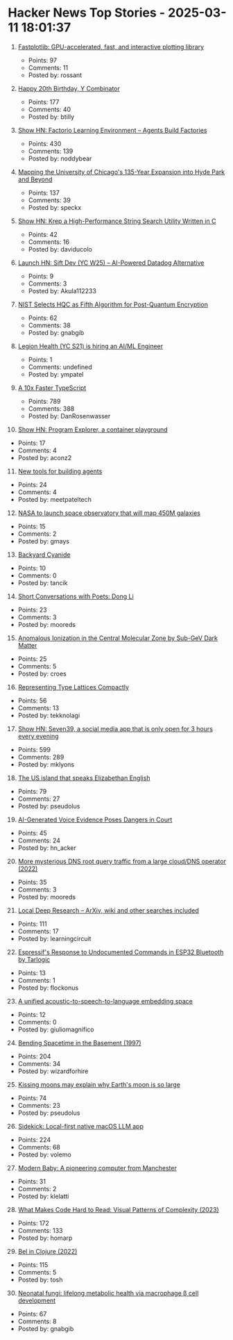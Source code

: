 # Hacker News Top Stories - 2025-03-11 18:01:37

1. [Fastplotlib: GPU-accelerated, fast, and interactive plotting library](https://medium.com/@caitlin9165/fastplotlib-driving-scientific-discovery-through-data-visualization-418f8bff094c)
   - Points: 97
   - Comments: 11
   - Posted by: rossant

2. [Happy 20th Birthday, Y Combinator](https://twitter.com/garrytan/status/1899092996702048709)
   - Points: 177
   - Comments: 40
   - Posted by: btilly

3. [Show HN: Factorio Learning Environment – Agents Build Factories](https://jackhopkins.github.io/factorio-learning-environment/)
   - Points: 430
   - Comments: 139
   - Posted by: noddybear

4. [Mapping the University of Chicago's 135-Year Expansion into Hyde Park and Beyond](https://chicagomaroon.github.io/data-visualizations/2025/uchicago-property/)
   - Points: 137
   - Comments: 39
   - Posted by: speckx

5. [Show HN: Krep a High-Performance String Search Utility Written in C](https://davidesantangelo.github.io/krep/)
   - Points: 42
   - Comments: 16
   - Posted by: daviducolo

6. [Launch HN: Sift Dev (YC W25) – AI-Powered Datadog Alternative](undefined)
   - Points: 9
   - Comments: 3
   - Posted by: Akula112233

7. [NIST Selects HQC as Fifth Algorithm for Post-Quantum Encryption](https://www.nist.gov/news-events/news/2025/03/nist-selects-hqc-fifth-algorithm-post-quantum-encryption)
   - Points: 62
   - Comments: 38
   - Posted by: gnabgib

8. [Legion Health (YC S21) is hiring an AI/ML Engineer](https://www.ycombinator.com/companies/legion-health/jobs/26GxO6f-ai-ml-engineer-llm-optimization-ai-driven-workflows)
   - Points: 1
   - Comments: undefined
   - Posted by: ympatel

9. [A 10x Faster TypeScript](https://devblogs.microsoft.com/typescript/typescript-native-port/)
   - Points: 789
   - Comments: 388
   - Posted by: DanRosenwasser

10. [Show HN: Program Explorer, a container playground](https://programexplorer.org/)
   - Points: 17
   - Comments: 4
   - Posted by: aconz2

11. [New tools for building agents](https://openai.com/index/new-tools-for-building-agents/)
   - Points: 24
   - Comments: 4
   - Posted by: meetpateltech

12. [NASA to launch space observatory that will map 450M galaxies](https://www.nbcnews.com/science/space/nasa-spherex-space-observatory-launch-map-galaxies-universe-rcna190877)
   - Points: 15
   - Comments: 2
   - Posted by: gmays

13. [Backyard Cyanide](https://suziepetryk.com/blog/cyanide.html)
   - Points: 10
   - Comments: 0
   - Posted by: tancik

14. [Short Conversations with Poets: Dong Li](https://www.mcsweeneys.net/articles/dong-li)
   - Points: 23
   - Comments: 3
   - Posted by: mooreds

15. [Anomalous Ionization in the Central Molecular Zone by Sub-GeV Dark Matter](https://journals.aps.org/prl/abstract/10.1103/PhysRevLett.134.101001)
   - Points: 25
   - Comments: 5
   - Posted by: croes

16. [Representing Type Lattices Compactly](https://bernsteinbear.com/blog/lattice-bitset/)
   - Points: 56
   - Comments: 13
   - Posted by: tekknolagi

17. [Show HN: Seven39, a social media app that is only open for 3 hours every evening](https://www.seven39.com)
   - Points: 599
   - Comments: 289
   - Posted by: mklyons

18. [The US island that speaks Elizabethan English](https://www.bbc.com/travel/article/20190623-the-us-island-that-speaks-elizabethan-english)
   - Points: 79
   - Comments: 27
   - Posted by: pseudolus

19. [AI-Generated Voice Evidence Poses Dangers in Court](https://www.lawfaremedia.org/article/ai-generated-voice-evidence-poses-dangers-in-court)
   - Points: 45
   - Comments: 24
   - Posted by: hn_acker

20. [More mysterious DNS root query traffic from a large cloud/DNS operator (2022)](https://blog.apnic.net/2022/06/02/more-mysterious-dns-root-query-traffic-from-a-large-cloud-dns-operator/)
   - Points: 35
   - Comments: 3
   - Posted by: mooreds

21. [Local Deep Research – ArXiv, wiki and other searches included](https://github.com/LearningCircuit/local-deep-research)
   - Points: 111
   - Comments: 17
   - Posted by: learningcircuit

22. [Espressif's Response to Undocumented Commands in ESP32 Bluetooth by Tarlogic](https://www.espressif.com/en/news/response_esp32_bluetooth)
   - Points: 13
   - Comments: 1
   - Posted by: flockonus

23. [A unified acoustic-to-speech-to-language embedding space](https://www.nature.com/articles/s41562-025-02105-9)
   - Points: 12
   - Comments: 0
   - Posted by: giuliomagnifico

24. [Bending Spacetime in the Basement (1997)](https://www.fourmilab.ch/gravitation/foobar/)
   - Points: 204
   - Comments: 34
   - Posted by: wizardforhire

25. [Kissing moons may explain why Earth's moon is so large](https://www.cbc.ca/radio/quirks/kissing-moons-may-explain-why-earth-s-moon-is-so-large-1.7428016)
   - Points: 74
   - Comments: 23
   - Posted by: pseudolus

26. [Sidekick: Local-first native macOS LLM app](https://github.com/johnbean393/Sidekick)
   - Points: 224
   - Comments: 68
   - Posted by: volemo

27. [Modern Baby: A pioneering computer from Manchester](https://thechipletter.substack.com/p/modern-baby)
   - Points: 31
   - Comments: 2
   - Posted by: klelatti

28. [What Makes Code Hard to Read: Visual Patterns of Complexity (2023)](https://seeinglogic.com/posts/visual-readability-patterns/)
   - Points: 172
   - Comments: 133
   - Posted by: homarp

29. [Bel in Clojure (2022)](https://stopa.io/post/290)
   - Points: 115
   - Comments: 5
   - Posted by: tosh

30. [Neonatal fungi: lifelong metabolic health via macrophage β cell development](https://www.science.org/doi/10.1126/science.adn0953)
   - Points: 67
   - Comments: 8
   - Posted by: gnabgib

